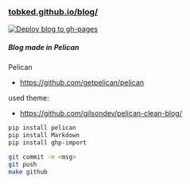 ### [tobked.github.io/blog/](https://tobked.github.io/blog/)

[![Deploy blog to gh-pages](https://github.com/TobKed/blog/actions/workflows/main.yml/badge.svg)](https://github.com/TobKed/blog/actions/workflows/main.yml)

##### Blog made in Pelican

Pelican

- https://github.com/getpelican/pelican

used theme:

- https://github.com/gilsondev/pelican-clean-blog/

```bash
pip install pelican
pip install Markdown
pip install ghp-import
```

```bash
git commit -m <msg>
git push
make github
```
